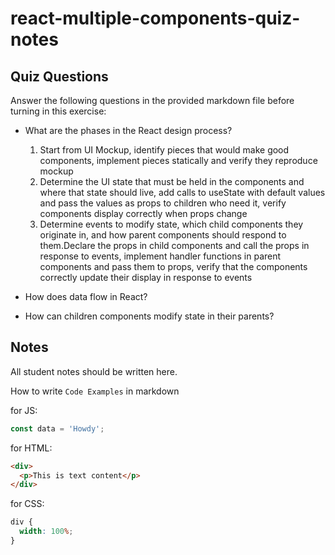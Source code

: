 # react-multiple-components-quiz-notes

## Quiz Questions

Answer the following questions in the provided markdown file before turning in this exercise:

- What are the phases in the React design process?

  1. Start from UI Mockup, identify pieces that would make good components, implement pieces statically and verify they reproduce mockup
  2. Determine the UI state that must be held in the components and where that state should live, add calls to useState with default values and pass the values as props to children who need it, verify components display correctly when props change
  3. Determine events to modify state, which child components they originate in, and how parent components should respond to them.Declare the props in child components and call the props in response to events, implement handler functions in parent components and pass them to props, verify that the components correctly update their display in response to events

- How does data flow in React?

- How can children components modify state in their parents?

## Notes

All student notes should be written here.

How to write `Code Examples` in markdown

for JS:

```js
const data = 'Howdy';
```

for HTML:

```html
<div>
  <p>This is text content</p>
</div>
```

for CSS:

```css
div {
  width: 100%;
}
```
